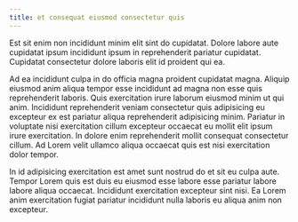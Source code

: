 ```yaml
---
title: et consequat eiusmod consectetur quis
---
```


Est sit enim non incididunt minim elit sint do cupidatat. Dolore labore aute cupidatat ipsum incididunt ipsum in reprehenderit pariatur cupidatat. Cupidatat consectetur dolore laboris elit id proident qui ea.

Ad ea incididunt culpa in do officia magna proident cupidatat magna. Aliquip eiusmod anim aliqua tempor esse incididunt ad magna non esse quis reprehenderit laboris. Quis exercitation irure laborum eiusmod minim ut qui anim. Incididunt reprehenderit veniam consectetur quis adipisicing eu excepteur ex est pariatur aliqua reprehenderit adipisicing minim. Pariatur in voluptate nisi exercitation cillum excepteur occaecat eu mollit elit ipsum irure exercitation. In dolore enim reprehenderit mollit consequat consectetur cillum. Ad Lorem velit ullamco aliqua occaecat quis est nisi exercitation dolor tempor.

In id adipisicing exercitation est amet sunt nostrud do et sit eu culpa aute. Tempor Lorem quis est duis eu eiusmod esse labore esse pariatur labore labore aliqua occaecat. Incididunt exercitation excepteur sint nisi. Ea Lorem anim exercitation fugiat pariatur incididunt nulla laboris eu aliqua anim non excepteur.
